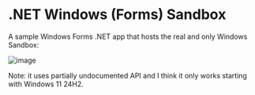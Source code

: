 # .NET Windows (Forms) Sandbox
A sample Windows Forms .NET app that hosts the real and only Windows Sandbox:

![image](https://github.com/user-attachments/assets/239842d2-aa1f-4071-a562-ec51dd1b9ea7)

Note: it uses partially undocumented API and I think it only works starting with Windows 11 24H2.
